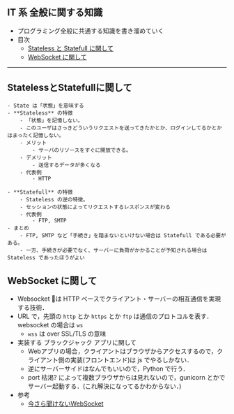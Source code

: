 ## IT 系 全般に関する知識
- プログラミング全般に共通する知識を書き溜めていく
- 目次
    - [Stateless と Statefull に関して](#statelessとstatefullに関して)
    - [WebSocket に関して](#websocketに関して)
___
## **Stateless**と**Statefull**に関して
    - State は「状態」を意味する
    - **Stateless** の特徴
        - 「状態」を記憶しない。
        - このユーザはさっきどういうリクエストを送ってきたかとか、ログインしてるかとかはまったく記憶しない。
        - メリット
            - サーバのリソースをすぐに開放できる。
        - デメリット
            - 送信するデータが多くなる
        - 代表例
            - HTTP

    - **Statefull** の特徴
        - Stateless の逆の特徴。
        - セッションの状態によってリクエストするレスポンスが変わる
        - 代表例
            - FTP, SMTP
    - まとめ
        - FTP, SMTP など「手続き」を踏まないといけない場合は Statefull である必要がある。
        - 一方、手続きが必要でなく、サーバーに負荷がかかることが予知される場合は Stateless であったほうがよい

## WebSocket に関して
- Websocket は HTTP ベースでクライアント・サーバーの相互通信を実現する技術．
- URL で，先頭の `http` とか `https` とか `ftp` は通信のプロトコルを表す．websocket の場合は `ws`
    - `wss` は over SSL/TLS の意味
- 実装する ブラックジャック アプリに関して
    - Webアプリの場合，クライアントはブラウザからアクセスするので，クライアント側の実装(フロントエンド)は js でやるしかない．
    - 逆にサーバーサイドはなんでもいいので，Python で行う．
    - port 枯渇? によって複数ブラウザからは見れないので，gunicorn とかでサーバー起動する．(これ解決になってるかわからない．)
- 参考
    - [今さら聞けないWebSocket](https://qiita.com/chihiro/items/9d280704c6eff8603389)